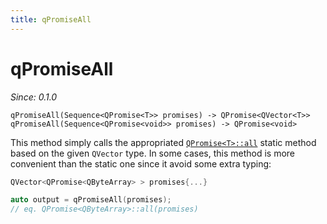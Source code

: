```yaml
---
title: qPromiseAll
---
```


# qPromiseAll

*Since: 0.1.0*

```
qPromiseAll(Sequence<QPromise<T>> promises) -> QPromise<QVector<T>>
qPromiseAll(Sequence<QPromise<void>> promises) -> QPromise<void>
```

This method simply calls the appropriated [`QPromise<T>::all`](../qpromise/all.md) static method based on the given `QVector` type. In some cases, this method is more convenient than the static one since it avoid some extra typing:

```cpp
QVector<QPromise<QByteArray> > promises{...}

auto output = qPromiseAll(promises);
// eq. QPromise<QByteArray>::all(promises)
```

